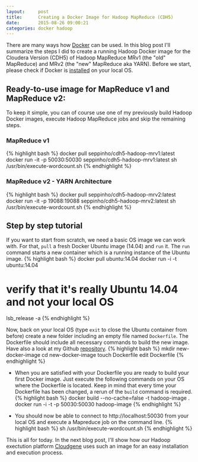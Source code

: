 ```yaml
---
layout:     post
title:      Creating a Docker Image for Hadoop MapReduce (CDH5)
date:       2015-08-26 09:00:21
categories: docker hadoop
---
```

There are many ways how [Docker](https://www.docker.com/) can be used. In this blog post I'll summarize the steps I did to create a running Hadoop Docker image for the Cloudera Version (CDH5) of Hadoop MapReduce MRv1 (the "old" MapReduce) and MRv2 (the "new" MapReduce aka YARN).  Before we start, please check if Docker is [installed](https://docs.docker.com/installation/) on your local OS.

## Ready-to-use image for MapReduce v1 and MapReduce v2:
To keep it simple, you can of course use one of my previously build Hadoop Docker images, execute Hadoop MapReduce jobs and skip the remaining steps. 

### MapReduce v1 
{% highlight bash %}
docker pull seppinho/cdh5-hadoop-mrv1:latest
docker run -it -p 50030:50030 seppinho/cdh5-hadoop-mrv1:latest
sh /usr/bin/execute-wordcount.sh
{% endhighlight %}

### MapReduce v2 - YARN Architecture
{% highlight bash %}
docker pull seppinho/cdh5-hadoop-mrv2:latest
docker run -it -p 19088:19088 seppinho/cdh5-hadoop-mrv2:latest
sh /usr/bin/execute-wordcount.sh
{% endhighlight %}

## Step by step tutorial
If you want to start from scratch, we need a basic OS image we can work with. For that, `pull` a fresh Docker Ubuntu image (14.04) and `run` it. The `run` command starts a new container which is a running instance of the Ubuntu image. 
{% highlight bash %}
docker pull ubuntu:14.04
docker run -i -t ubuntu:14.04
# verify that it's really Ubuntu 14.04 and not your local OS
lsb_release -a
{% endhighlight %}

Now, back on your local OS (type `exit` to close the Ubuntu container from before) create a new folder including an empty file named `Dockerfile`. The Dockerfile should include all necessary commands to build the new image. Have also a look at my Github [repository](https://github.com/seppinho/cdh5-hadoop-mrv1). 
{% highlight bash %}
mkdir new-docker-image
cd new-docker-image
touch Dockerfile
edit Dockerfile
{% endhighlight %}

- When you are satisfied with your Dockerfile you are ready to build your first Docker image. Just execute the following commands on your OS where the Dockerfile is located. Keep in mind that every time your Dockerfile has been changed, a rerun of the `build` command is required. 
{% highlight bash %}
docker build --no-cache=false -t hadoop-image .
docker run -i -t -p 50030:50030  hadoop-image
{% endhighlight %}

- You should now be able to connect to http://localhost:50030 from your local OS and execute a Mapreduce job on the command line. 
{% highlight bash %}
sh /usr/bin/execute-wordcount.sh
{% endhighlight %}

This is all for today. In the next blog post, I'll show how our Hadoop exectution platform [Cloudgene](http://cloudgene.uibk.ac.at) uses such an image for an easy installation and execution process.
